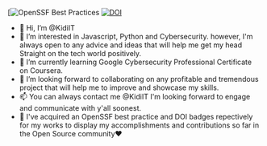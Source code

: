 [![OpenSSF Best Practices](https://www.bestpractices.dev/projects/8239/badge) 
[![DOI](https://zenodo.org/badge/DOI/10.5281/zenodo.10829824.svg)](https://doi.org/10.5281/zenodo.10829824)
- 👋 Hi, I’m @KidiIT
- 👀 I’m interested in Javascript, Python and Cybersecurity. however, I'm always open to any advice and ideas that will help me get my head Straight on the tech world positively.
- 🌱 I’m currently learning Google Cybersecurity Professional Certificate on Coursera.
- 💞️ I’m looking forward to collaborating on any profitable and tremendous project that will help me to improve and showcase my skills.
- 📫 You can always contact me @KidiIT I'm looking forward to engage and communicate with y'all soonest.
- 🥇 I've acquired an OpenSSF best practice and DOI badges repectively for my works to display my accomplishments and contributions so far in the Open Source community❤️

<!---
KidiIT/KidiIT is a ✨ special ✨ repository because its `README.md` (this file) appears on your GitHub profile.
You can click the Preview link to take a look at your changes.
--->
